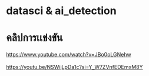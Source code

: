 # datasci & ai_detection 
# คลิปการเเข่งขัน
https://www.youtube.com/watch?v=JBo0oLGNehw<br><br>
https://youtu.be/NSWijLpDa1c?si=Y_W7ZVnfEDEmxM8Y


